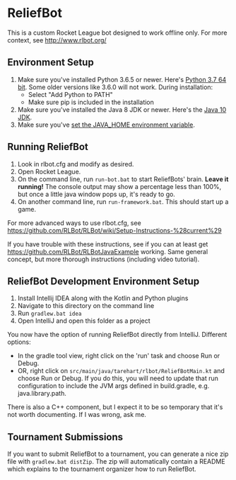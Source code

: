 # ReliefBot

This is a custom Rocket League bot designed to work offline only.
For more context, see http://www.rlbot.org/

## Environment Setup

1. Make sure you've installed Python 3.6.5 or newer. Here's [Python 3.7 64 bit](https://www.python.org/ftp/python/3.7.0/python-3.7.0-amd64.exe). Some older versions like 3.6.0 will not work. During installation:
   - Select "Add Python to PATH"
   - Make sure pip is included in the installation
1. Make sure you've installed the Java 8 JDK or newer. Here's the [Java 10 JDK](http://www.oracle.com/technetwork/java/javase/downloads/jdk10-downloads-4416644.html).
1. Make sure you've [set the JAVA_HOME environment variable](https://javatutorial.net/set-java-home-windows-10).


## Running ReliefBot

1. Look in rlbot.cfg and modify as desired.
1. Open Rocket League.
1. On the command line, run `run-bot.bat` to start ReliefBots' brain. **Leave it running!**
The console output may show a percentage less than 100%, but once a little
java window pops up, it's ready to go.
1. On another command line, run `run-framework.bat`. This should start up a game.

For more advanced ways to use rlbot.cfg, see https://github.com/RLBot/RLBot/wiki/Setup-Instructions-%28current%29

If you have trouble with these instructions, see if you can at least get
https://github.com/RLBot/RLBotJavaExample working. Same general concept,
but more thorough instructions (including video tutorial).

## ReliefBot Development Environment Setup

1. Install Intellij IDEA along with the Kotlin and Python plugins
1. Navigate to this directory on the command line
1. Run `gradlew.bat idea`
1. Open IntelliJ and open this folder as a project

You now have the option of running ReliefBot directly from IntelliJ. Different options:
- In the gradle tool view, right click on the 'run' task and choose Run or Debug.
- OR, right click on `src/main/java/tarehart/rlbot/ReliefBotMain.kt` and choose Run or Debug.
   If you do this, you will need to update that run configuration to include the JVM args
   defined in build.gradle, e.g. java.library.path.


There is also a C++ component, but I expect it to be so temporary that
it's not worth documenting. If I was wrong, ask me.


## Tournament Submissions

If you want to submit ReliefBot to a tournament, you can generate a nice zip file with `gradlew.bat distZip`.
The zip will automatically contain a README which explains to the tournament organizer how to run ReliefBot.
